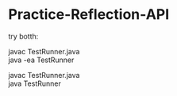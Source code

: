 # Practice-Reflection-API

try botth:  

javac TestRunner.java  
java -ea TestRunner  
  
javac TestRunner.java  
java TestRunner  
